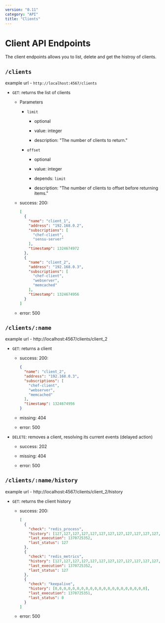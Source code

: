 ```yaml
---
version: "0.11"
category: "API"
title: "Clients"
---
```


# Client API Endpoints

The client endpoints allows you to list, delete and get the histroy of clients.

## `/clients`

example url - `http://localhost:4567/clients`

* `GET`: returns the list of clients

  - Parameters
    
    - `limit`

      - optional

      - value: integer

      - description: "The number of clients to return."

    - `offset` 

      - optional

      - value: integer

      - depends: `limit`

      - description: "The number of clients to offset before returning items."

  - success: 200:

      ``` json
      [
        {
          "name": "client_1",
          "address": "192.168.0.2",
          "subscriptions": [
            "chef-client",
            "sensu-server"
          ],
          "timestamp": 1324674972
        },
        {
          "name": "client_2",
          "address": "192.168.0.3",
          "subscriptions": [
            "chef-client",
            "webserver",
            "memcached"
          ],
          "timestamp": 1324674956
        }
      ]
      ```

  - error: 500

## `/clients/:name`

example url - http://localhost:4567/clients/client_2

* `GET`: returns a client

  - success: 200:

      ``` json
      {
        "name": "client_2",
        "address": "192.168.0.3",
        "subscriptions": [
          "chef-client",
          "webserver",
          "memcached"
        ],
        "timestamp": 1324674956
      }
      ```

  - missing: 404

  - error: 500

* `DELETE`: removes a client, resolving its current events (delayed action)

  - success: 202

  - missing: 404

  - error: 500

## `/clients/:name/history`

example url - http://localhost:4567/clients/client_2/history

* `GET`: returns the client history

  - success: 200:

      ``` json
      [
        { 
          "check": "redis_process",
          "history": [127,127,127,127,127,127,127,127,127,127,127,127,127,127,127,127,127,127,127,127,127],
          "last_execution": 1370725352,
          "last_status": 127
        }, 
        {
          "check": "redis_metrics",
          "history": [127,127,127,127,127,127,127,127,127,127,127,127,127,127,127,127,127,127,127,127,127],
          "last_execution": 1370725352,
          "last_status": 127
        },
        { 
          "check": "keepalive",
          "history": [0,0,0,0,0,0,0,0,0,0,0,0,0,0,0,0,0,0,0,0,0],
          "last_execution": 1370725351,
          "last_status": 0
        }
      ]
      ```

  - error: 500

